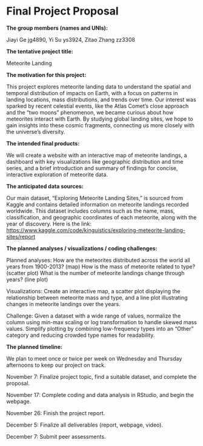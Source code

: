 Final Project Proposal
================

**The group members (names and UNIs):**

Jiayi Ge jg4890, Yi Su ys3924, Zitao Zhang zz3308

**The tentative project title:**

Meteorite Landing

**The motivation for this project:**

This project explores meteorite landing data to understand the spatial
and temporal distribution of impacts on Earth, with a focus on patterns
in landing locations, mass distributions, and trends over time. Our
interest was sparked by recent celestial events, like the Atlas Comet’s
close approach and the “two moons” phenomenon, we became curious about
how meteorites interact with Earth. By studying global landing sites, we
hope to gain insights into these cosmic fragments, connecting us more
closely with the universe’s diversity.

**The intended final products:**

We will create a website with an interactive map of meteorite landings,
a dashboard with key visualizations like geographic distribution and
time series, and a brief introduction and summary of findings for
concise, interactive exploration of meteorite data.

**The anticipated data sources:**

Our main dataset, “Exploring Meteorite Landing Sites,” is sourced from
Kaggle and contains detailed information on meteorite landings recorded
worldwide. This dataset includes columns such as the name, mass,
classification, and geographic coordinates of each meteorite, along with
the year of discovery. Here is the link:
<https://www.kaggle.com/code/kinguistics/exploring-meteorite-landing-sites/report>

**The planned analyses / visualizations / coding challenges:**

Planned analyses: How are the meteorites distributed across the world
all years from 1900-2013? (map) How is the mass of meteorite related to
type? (scatter plot) What is the number of meteorite landings change
through years? (line plot)

Visualizations: Create an interactive map, a scatter plot displaying the
relationship between meteorite mass and type, and a line plot
illustrating changes in meteorite landings over the years.

Challenge: Given a dataset with a wide range of values, normalize the
column using min-max scaling or log transformation to handle skewed mass
values. Simplify plotting by combining low-frequency types into an
“Other” category and reducing crowded type names for readability.

**The planned timeline:**

We plan to meet once or twice per week on Wednesday and Thursday
afternoons to keep our project on track.

November 7: Finalize project topic, find a suitable dataset, and
complete the proposal.

November 17: Complete coding and data analysis in RStudio, and begin the
webpage.

November 26: Finish the project report.

December 5: Finalize all deliverables (report, webpage, video).

December 7: Submit peer assessments.
